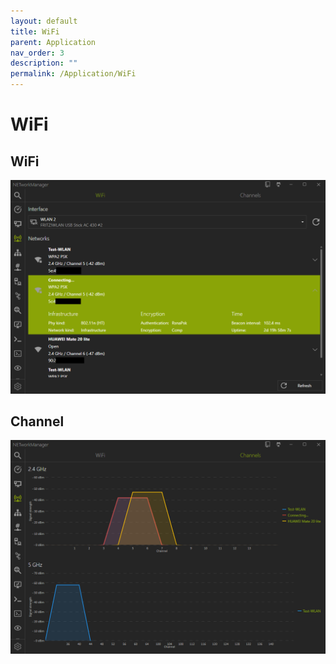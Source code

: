 ```yaml
---
layout: default
title: WiFi
parent: Application
nav_order: 3
description: ""
permalink: /Application/WiFi
---
```


# WiFi

## WiFi

![WiFi](WiFi.png)

## Channel

![WiFi_Channel](WiFi_Channel.png)
